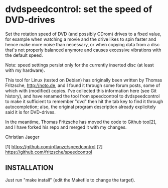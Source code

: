 dvdspeedcontrol: set the speed of DVD-drives
============================================

Set the rotation speed of DVD (and possibly CDrom) drives to a fixed
value, for example when watching a movie and the drive likes to spin
faster and hence make more noise than necessary, or when copying data
from a disc that's not properly balanced anymore and causes excessive
vibrations with the default speed.

Note: speed settings persist only for the currently inserted disc (at
least with my hardware).

This tool for Linux (tested on Debian) has originally been written by
Thomas Fritzsche, http://noto.de, and I found it through some forum
posts, some of which with (modified) copies. I've collected this
information here (see Git history), and have renamed the tool from
speedcontrol to dvdspeedcontrol to make it sufficient to remember
"dvd" then hit the tab key to find it through autocompletion; also,
the original program description already explicitely said it is for
DVD-drives.

In the meantime, Thomas Fritzsche has moved the code to Github too[2],
and I have forked his repo and merged it with my changes.

Christian Jaeger

[1] https://github.com/pflanze/speedcontrol
[2] https://github.com/fritzsche/speedcontrol


INSTALLATION
------------

Just run "make install" (edit the Makefile to change the
target).

